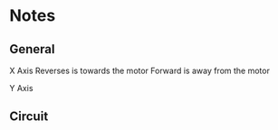# Notes

## General

X Axis 
Reverses is towards the motor 
Forward is away from the motor

Y Axis


## Circuit
